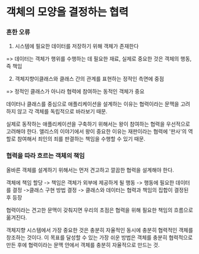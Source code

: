 # 객체의 모양을 결정하는 협력

### 흔한 오류

1. 시스템에 필요한 데이터를 저장하기 위해 객체가 존재한다

\=> 데이터는 객체가 행위를 수행하는 데 필요한 재료, 실제로 중요한 것은 객체의 행동, 즉 책임



2. 객체지향이클래스와 클래스 간의 관계를 표현하는 정적인 측면에 중점

\=> 정적인 클래스가 아니라 협력에 참여하는 동적인 객체가 중요



데이터나 클래스를 중심으로 애플리케이션을 설계하는 이유는 협력이라는 문맥을 고려하지 않고 각 객체를 독립적으로 바라보기 때문.



실제로 동작하는 애플리케이션을 구축하기 위해서는 왕이 참여하는 협력을 우선적으로 고려해야 한다. 앨리스의 이야기에서 왕이 중요한 이유는 재판이라는 협력에 '판사'의 역할로 참여해서 죄인의 죄를 판결하는 책임을 수행할 수 있기 때문.



### 협력을 따라 흐르는 객체의 책임

올바른 객체를 설계하기 위해서는 먼저 견고하고 깔끔한 협력을 설계해야 한다.&#x20;



객체에 책임 할당 -> 책임은 객체가 외부에 제공하게 될 행동 -> 행동에 필요한 데이터를 결정 ->클래스 구현 방법 결정 -> 클래스와 데이터는 협력과 책임의 집합이 결정된 후 등장



협력이라는 견고한 문맥이 갖춰지면 우리의 초점은 협력을 위해 필요한 책임의 흐름으로 옮겨진다.



객체지향 시스템에서 가장 중요한 것은 충분히 자율적인 동시에 충분히 협력적인 객체를 창조하는 것이다. 이 목표를 달성할 수 있는 가장 쉬운 방법은 객체를 충분히 협력적으로 만든 후에 협력이라는 문맥 안에서 객체를 충분히 자율적으로 만드는 것.









